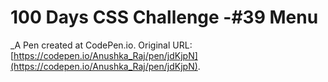 # 100 Days CSS Challenge -#39 Menu
 _A Pen created at CodePen.io. Original URL: [https://codepen.io/Anushka_Raj/pen/jdKjpN](https://codepen.io/Anushka_Raj/pen/jdKjpN).

 
